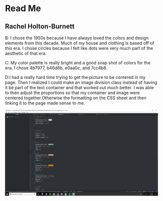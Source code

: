 <h1> Read Me </h1>
<h2> Rachel Holton-Burnett </h2>
<p> B: I chose the 1950s because I have always loved the colors and design elements from this decade. Much of my house and clothing is based off of this era.
I chose circles because I felt like dots were very much part of the aesthetic of that era. </p>
<p> C: My color palette is really bright and a good snap shot of colors for the era. I chose 4b7977, b46d6b, e0aa0c, and 7cc4b8.</p>
<p> D:I had a really hard time trying to get the picture to be centered in my page. Then I realized I could make an image division class instead of having it be part of the text container and that worked out much better. I was able to then adjust the proportions so that my container and image were centered together.Otherwise the formatting on the CSS sheet and then linking it to the page made sense to me. </p>
  <img src="./images/screenshot.PNG"/>

